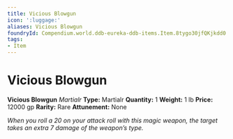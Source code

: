```yaml
---
title: Vicious Blowgun
icon: ':luggage:'
aliases: Vicious Blowgun
foundryId: Compendium.world.ddb-eureka-ddb-items.Item.8tygo30jfQKjkdd0
tags:
- Item
---
```


# Vicious Blowgun

**Vicious Blowgun**
_Martialr_
**Type:** Martialr
**Quantity:** 1
**Weight:** 1 lb
**Price:** 12000 gp
**Rarity:** Rare
**Attunement:** None

*When you roll a 20 on your attack roll with this magic weapon, the target takes an extra 7 damage of the weapon’s type.*